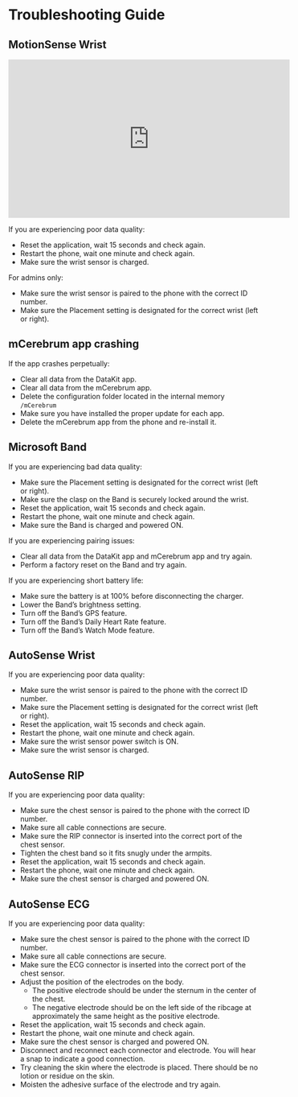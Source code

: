 # Troubleshooting Guide

## MotionSense Wrist

<center><iframe src="https://www.youtube.com/embed/2n7HwLWlgtQ" width="560" height="315" frameborder="0" allowfullscreen="allowfullscreen"></iframe></center>

If you are experiencing poor data quality:
- Reset the application, wait 15 seconds and check again.
- Restart the phone, wait one minute and check again.
- Make sure the wrist sensor is charged.

For admins only:
- Make sure the wrist sensor is paired to the phone with the correct ID number.
- Make sure the Placement setting is designated for the correct wrist (left or right).



## mCerebrum app crashing
If the app crashes perpetually:

- Clear all data from the DataKit app.
- Clear all data from the mCerebrum app.
- Delete the configuration folder located in the internal memory `/mCerebrum`
- Make sure you have installed the proper update for each app.
- Delete the mCerebrum app from the phone and re-install it.

## Microsoft Band
If you are experiencing bad data quality:

- Make sure the Placement setting is designated for the correct wrist (left or right).
- Make sure the clasp on the Band is securely locked around the wrist.
- Reset the application, wait 15 seconds and check again.
- Restart the phone, wait one minute and check again.
- Make sure the Band is charged and powered ON.

If you are experiencing pairing issues:

- Clear all data from the DataKit app and mCerebrum app and try again.
- Perform a factory reset on the Band and try again.

If you are experiencing short battery life:

- Make sure the battery is at 100% before disconnecting the charger.
- Lower the Band’s brightness setting.
- Turn off the Band’s GPS feature.
- Turn off the Band’s Daily Heart Rate feature.
- Turn off the Band’s Watch Mode feature.


## AutoSense Wrist
If you are experiencing poor data quality:

- Make sure the wrist sensor is paired to the phone with the correct ID number.
- Make sure the Placement setting is designated for the correct wrist (left or right).
- Reset the application, wait 15 seconds and check again.
- Restart the phone, wait one minute and check again.
- Make sure the wrist sensor power switch is ON.
- Make sure the wrist sensor is charged.


## AutoSense RIP
If you are experiencing poor data quality:

- Make sure the chest sensor is paired to the phone with the correct ID number.
- Make sure all cable connections are secure.
- Make sure the RIP connector is inserted into the correct port of the chest sensor.
- Tighten the chest band so it fits snugly under the armpits.
- Reset the application, wait 15 seconds and check again.
- Restart the phone, wait one minute and check again.
- Make sure the chest sensor is charged and powered ON.

## AutoSense ECG
If you are experiencing poor data quality:

- Make sure the chest sensor is paired to the phone with the correct ID number.
- Make sure all cable connections are secure.
- Make sure the ECG connector is inserted into the correct port of the chest sensor.
- Adjust the position of the electrodes on the body.
    - The positive electrode should be under the sternum in the center of the chest.
    - The negative electrode should be on the left side of the ribcage at approximately the same height as the positive electrode.
- Reset the application, wait 15 seconds and check again.
- Restart the phone, wait one minute and check again.
- Make sure the chest sensor is charged and powered ON.
- Disconnect and reconnect each connector and electrode. You will hear a snap to indicate a good connection.  
- Try cleaning the skin where the electrode is placed. There should be no lotion or residue on the skin.
- Moisten the adhesive surface of the electrode and try again.  
